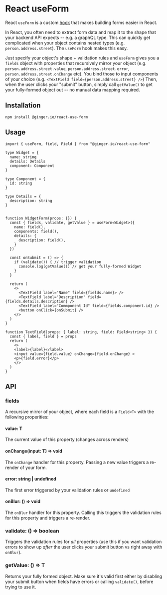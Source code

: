 # React useForm

React `useForm` is a custom [hook](https://reactjs.org/docs/hooks-intro.html) that makes building forms easier in React.

In React, you often need to extract form data and map it to the shape that your backend API expects -- e.g. a graphQL type. This can quickly get complicated when your object contains nested types (e.g. `person.address.street`). The `useForm` hook makes this easy.

Just specify your object's shape + validation rules and `useForm` gives you a `fields` object with properties that recursively mirror your object (e.g. `person.address.street.value`, `person.address.street.error`, `person.address.street.onChange` etc). You bind those to input components of your choice (e.g. `<TextField field={person.address.street} />`) Then, when the user clicks your "submit" button, simply call `getValue()` to get your fully-formed object out -- no manual data mapping required.

## Installation

`npm install @ginger.io/react-use-form`

## Usage

```TSX
import { useForm, field, Field } from "@ginger.io/react-use-form"

type Widget = {
  name: string
  details: Details
  component: Component
}

type Component = {
  id: string
}

type Details = {
  description: string
}


function WidgetForm(props: {}) {
  const { fields, validate, getValue } = useForm<Widget>({
    name: field(),
    components: field(),
    details: {
      description: field(),
    }
  })

  const onSubmit = () => {
    if (validate()) { // trigger validation
      console.log(getValue()) // get your fully-formed Widget
    }
  }

  return (
    <>
      <TextField label="Name" field={fields.name}> />
      <TextField label="Description" field={fields.details.description} />
      <TextField label="Commponent Id" field={fields.component.id} />
      <button onClick={onSubmit} />
    </>
  )
}

function TextField(props: { label: string, field: Field<string> }) {
  const { label, field } = props
  return (
    <>
    <label>{label}</label>
    <input value={field.value} onChange={field.onChange} >
    <p>{field.error}</p>
    </>
  )
}
```

## API

### fields

A recursive mirror of your object, where each field is a `Field<T>` with the following properities:

#### value: T

The current value of this property (changes across renders)

#### onChange<T>(input: T) => void

The `onChange` handler for this property. Passing a new value triggers a re-render of your form.

#### error: string | undefined

The first error triggered by your validation rules or `undefined`

#### onBlur: () => void

The `onBlur` handler for this property. Calling this triggers the validation rules for this property and triggers a re-render.

### validate: () => boolean

Triggers the validation rules for _all_ properties (use this if you want validation errors to show up _after_ the user clicks your submit button vs right away with `onBlur`).

### getValue: () => T

Returns your fully formed object. Make sure it's valid first either by disabling your submit button when fields have errors or calling `validate()`, before trying to use it.
